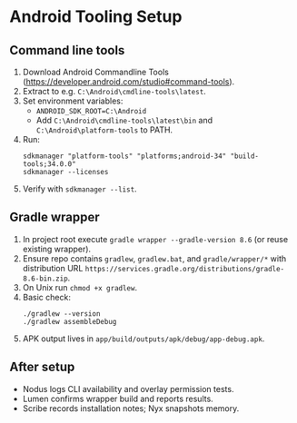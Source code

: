 ﻿# Android Tooling Setup

## Command line tools
1. Download Android Commandline Tools (https://developer.android.com/studio#command-tools).
2. Extract to e.g. `C:\Android\cmdline-tools\latest`.
3. Set environment variables:
   - `ANDROID_SDK_ROOT=C:\Android`
   - Add `C:\Android\cmdline-tools\latest\bin` and `C:\Android\platform-tools` to PATH.
4. Run:
   ```
   sdkmanager "platform-tools" "platforms;android-34" "build-tools;34.0.0"
   sdkmanager --licenses
   ```
5. Verify with `sdkmanager --list`.

## Gradle wrapper
1. In project root execute `gradle wrapper --gradle-version 8.6` (or reuse existing wrapper).
2. Ensure repo contains `gradlew`, `gradlew.bat`, and `gradle/wrapper/*` with distribution URL `https://services.gradle.org/distributions/gradle-8.6-bin.zip`.
3. On Unix run `chmod +x gradlew`.
4. Basic check:
   ```
   ./gradlew --version
   ./gradlew assembleDebug
   ```
5. APK output lives in `app/build/outputs/apk/debug/app-debug.apk`.

## After setup
- Nodus logs CLI availability and overlay permission tests.
- Lumen confirms wrapper build and reports results.
- Scribe records installation notes; Nyx snapshots memory.
